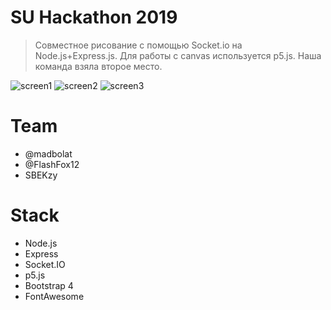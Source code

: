 # SU Hackathon 2019
>Совместное рисование с помощью Socket.iо на Node.js+Express.js. Для работы с canvas используется p5.js. Наша команда взяла второе место.

![screen1](https://raw.githubusercontent.com/zxmad/draw-hack/master/screen/1.png)
![screen2](https://raw.githubusercontent.com/zxmad/draw-hack/master/screen/2.png)
![screen3](https://raw.githubusercontent.com/zxmad/draw-hack/master/screen/3.png)

# Team  
* @madbolat  
* @FlashFox12  
* SBEKzy  

# Stack
* Node.js
* Express
* Socket.IO
* p5.js
* Bootstrap 4
* FontAwesome
